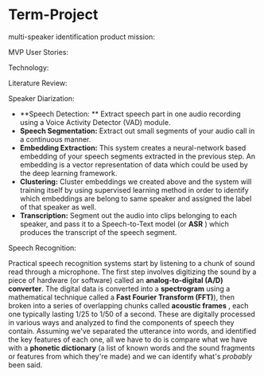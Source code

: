 # Term-Project
multi-speaker identification 
product mission:

MVP User Stories:

Technology:

Literature Review:

Speaker Diarization:

- **Speech Detection: ** Extract speech part in one audio recording using a Voice Activity Detector (VAD) module.
- **Speech Segmentation:** Extract out small segments of your audio call in a continuous manner.
- **Embedding Extraction:**  This system creates a neural-network based embedding of your speech segments extracted in the previous step. An embedding is a vector representation of data which could be used by the deep learning framework.
- **Clustering:**  Cluster embeddings we created above and the system will training itself by using supervised learning method in order to identify which embeddings are belong to same speaker and assigned the label of that speaker as well.
- **Transcription:** Segment out the audio into clips belonging to each speaker, and pass it to a Speech-to-Text model (or  **ASR** ) which produces the transcript of the speech segment.

Speech Recognition:

Practical speech recognition systems start by listening to a chunk of sound read through a microphone. The first step involves digitizing the sound by a piece of hardware (or software) called an **analog-to-digital (A/D) converter**. The digital data is converted into a  **spectrogram**  using a mathematical technique called a **Fast Fourier Transform (FFT)**), then broken into a series of overlapping chunks called  **acoustic frames** , each one typically lasting 1/25 to 1/50 of a second. These are digitally processed in various ways and analyzed to find the components of speech they contain. Assuming we&#39;ve separated the utterance into words, and identified the key features of each one, all we have to do is compare what we have with a  **phonetic dictionary**  (a list of known words and the sound fragments or features from which they&#39;re made) and we can identify what&#39;s _probably_ been said.
